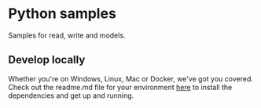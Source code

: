 # Python samples

Samples for read, write and models.

## Develop locally

Whether you're on Windows, Linux, Mac or Docker, we've got you covered. Check out the readme.md file for your environment [here](local-development/) to install the dependencies and get up and running.